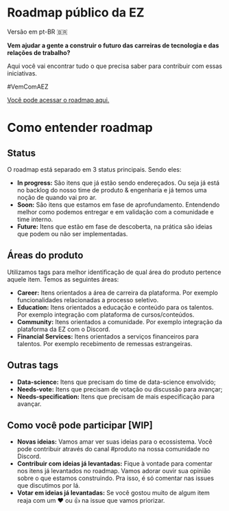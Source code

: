 # Roadmap público da EZ

Versão em pt-BR 🇧🇷

**Vem ajudar a gente a construir o futuro das carreiras de tecnologia e das relações de trabalho?**

Aqui você vai encontrar tudo o que precisa saber para contribuir com essas iniciativas. 

#VemComAEZ


[Você pode acessar o roadmap aqui.](https://github.com/orgs/ezDevs/projects/1)

# Como entender roadmap

## Status
O roadmap está separado em 3 status principais.  Sendo eles:

 - **In progress:** São itens que já estão sendo endereçados. Ou seja já está no backlog do nosso time de produto & engenharia e já temos uma noção de quando vai pro ar.
 - **Soon:** São itens que estamos em fase de aprofundamento. Entendendo melhor como podemos entregar e em validação com a comunidade e time interno.
 - **Future:** Itens que estão em fase de descoberta, na prática são ideias que podem ou não ser implementadas.

## Áreas do produto
Utilizamos tags para melhor identificação de qual área do produto pertence aquele item. Temos as seguintes áreas:

- **Career:** Itens orientados a área de carreira da plataforma. Por exemplo funcionalidades relacionadas a processo seletivo.
- **Education:** Itens orientados a educação e conteúdo para os talentos. Por exemplo integração com plataforma de cursos/conteúdos.
- **Community:** Itens orientados a comunidade. Por exemplo integração da plataforma da EZ com o Discord.
- **Financial Services:** Itens orientados a serviços financeiros para talentos. Por exemplo recebimento de remessas estrangeiras.  

## Outras tags
- **Data-science:** Itens que precisam do time de data-science envolvido;
- **Needs-vote:** Itens que precisam de votação ou discussão para avançar;
- **Needs-specification:** Itens que precisam de mais especificação para avançar.

## Como você pode participar [WIP]

- **Novas ideias:** Vamos amar ver suas ideias para o ecossistema. Você pode contribuir através do canal #produto na nossa comunidade no Discord.
- **Contribuir com ideias já levantadas:** Fique à vontade para comentar nos itens já levantados no roadmap. Vamos adorar ouvir sua opinião sobre o que estamos construindo. Pra isso, é só comentar nas issues que discutimos por lá.
- **Votar em ideias já levantadas:** Se você gostou muito de algum item reaja com um ❤️ ou 👍 na issue que vamos priorizar.
